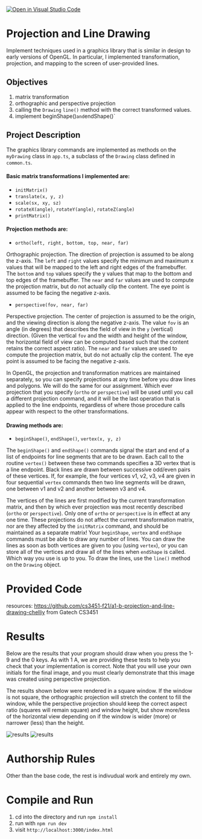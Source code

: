 [![Open in Visual Studio Code](https://classroom.github.com/assets/open-in-vscode-f059dc9a6f8d3a56e377f745f24479a46679e63a5d9fe6f495e02850cd0d8118.svg)](https://classroom.github.com/online_ide?assignment_repo_id=5627425&assignment_repo_type=AssignmentRepo)
# Projection and Line Drawing

Implement techniques used in a graphics library that is similar in design to early versions of OpenGL. In particular, I implemented transformation, projection, and mapping to the screen of user-provided lines. 

## Objectives
1. matrix transformation
2. orthographic and perspective projection  
3. calling the `Drawing` `line()` method with the correct transformed values.
4. implement beginShape()` and `endShape()`

## Project Description

The graphics library commands are implemented as methods on the `myDrawing` class in `app.ts`, a subclass of the `Drawing` class defined in `common.ts`.

#### Basic matrix transformations I implemented are: 

- `initMatrix()`
- `translate(x, y, z)`
- `scale(sx, xy, sz)`
- `rotateX(angle)`, `rotateY(angle)`, `rotateZ(angle)`
- `printMatrix()`

#### Projection methods are:

- `ortho(left, right, bottom, top, near, far)`

Orthographic projection. The direction of projection is assumed to be along the z-axis. The `left` and `right` values specify the minimum and maximum x values that will be mapped to the left and right edges of the framebuffer. The `bottom` and `top` values specify the y values that map to the bottom and top edges of the framebuffer. The `near` and `far` values are used to compute the projection matrix, but do not actually clip the content. The eye point is assumed to be facing the negative z-axis.

- `perspective(fov, near, far)`

Perspective projection. The center of projection is assumed to be the origin, and the viewing direction is along the negative z-axis. The value `fov` is an angle (in degrees) that describes the field of view in the `y` (vertical) direction. (Given the vertical `fov` and the width and height of the window, the horizontal field of view can be computed based such that the content retains the correct aspect ratio).  The `near` and `far` values are used to compute the projection matrix, but do not actually clip the content. The eye point is assumed to be facing the negative z-axis.

In OpenGL, the projection and transformation matrices are maintained separately, so you can specify projections at any time before you draw lines and polygons. We will do the same for our assignment. Which ever projection that you specify (`ortho` or `perspective`) will be used until you call a different projection command, and it will be the last operation that is applied to the line endpoints, regardless of where those procedure calls appear with respect to the other transformations.

#### Drawing methods are:

- `beginShape()`, `endShape()`, `vertex(x, y, z)`

The `beginShape()` and `endShape()` commands signal the start and end of a list of endpoints for line segments that are to be drawn. Each call to the routine `vertex()` between these two commands specifies a 3D vertex that is a line endpoint. Black lines are drawn between successive odd/even pairs of these vertices. If, for example, the four vertices v1, v2, v3, v4 are given in four sequential `vertex` commands then two line segments will be drawn, one between v1 and v2 and another between v3 and v4.

The vertices of the lines are first modified by the current transformation matrix, and then by which ever projection was most recently described (`ortho` or `perspective`). Only one of `ortho` or `perspective` is in effect at any one time. These projections do not affect the current transformation matrix, nor are they affected by the `initMatrix` command, and should be maintained as a separate matrix! Your `beginShape`, `vertex` and `endShape` commands must be able to draw any number of lines. You can draw the lines as soon as both vertices are given to you (using `vertex`), or you can store all of the vertices and draw all of the lines when `endShape` is called. Which way you use is up to you. To draw the lines, use the `line()` method on the `Drawing` object.

# Provided Code 
resources: https://github.com/cs3451-f21/a1-b-projection-and-line-drawing-chelliy from Gatech CS3451

# Results

Below are the results that your program should draw when you press the 1-9 and the 0 keys. As with 1 A, we are providing these tests to help you check that your implementation is correct. Note that you will use your own initials for the final image, and you must clearly demonstrate that this image was created using perspective projection.  

The results shown below were rendered in a square window.  If the window is not square, the orthographic projection will stretch the content to fill the window, while the perspective projection should keep the correct aspect ratio (squares will remain square) and window height, but show more/less of the horizontal view depending on if the window is wider (more) or narrower (less) than the height.

![results](result1-9.jpeg)
![results](result0.jpeg)

# Authorship Rules

Other than the base code, the rest is indivudual work and entirely my own.

# Compile and Run

1. cd into the directory and run ```npm install```
2. run with ```npm run dev```
3. visit ```http://localhost:3000/index.html```


